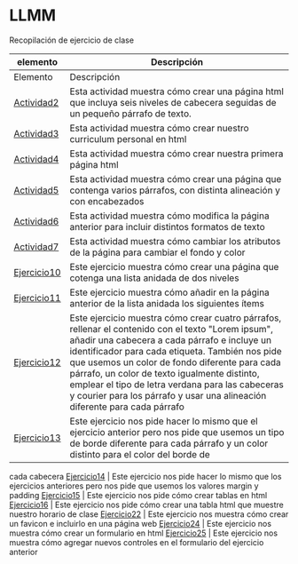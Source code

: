 # LLMM
Recopilación de ejercicio de clase


    
elemento | Descripción
-------- | -----------
Elemento | Descripción
[Actividad2](/tema0/Actividad%202.html) | Esta actividad muestra cómo crear una página html que incluya seis niveles de cabecera seguidas de un pequeño párrafo de texto.
[Actividad3](/tema0/Actividad%203.html) | Esta actividad muestra cómo crear nuestro curriculum personal en html
[Actividad4](/tema0/Actividad%204.html) | Esta actividad muestra cómo crear nuestra primera página html
[Actividad5](/tema0/Actividad%205.html) | Esta actividad muestra cómo crear una página que contenga varios párrafos, con distinta alineación y con encabezados
[Actividad6](/tema0/Actividad%206.html) | Esta actividad muestra cómo modifica la página anterior para incluir distintos formatos de texto
[Actividad7](/Tema0/Actividad%207.html) | Esta actividad muestra cómo cambiar los atributos de la página para cambiar el fondo y color
[Ejercicio10](/Tema0/Ejercicio%2010.html) | Este ejercicio muestra cómo crear una página que cotenga una lista anidada de dos niveles
[Ejercicio11](/Tema0/Ejercicio%2011.html) | Este ejercicio muestra cómo añadir en la página anterior de la lista anidada los siguientes ítems
[Ejercicio12](Tema0/Ejercicio%2012.html) | Este ejercicio muestra cómo crear cuatro párrafos, rellenar el contenido con el texto "Lorem ipsum", añadir una cabecera a cada párrafo e incluye un identificador para cada etiqueta. También nos pide que usemos un color de fondo diferente para cada párrafo, un color de texto igualmente distinto, emplear el tipo de letra verdana para las cabeceras y courier para los párrafo y usar una alineación diferente para cada párrafo
[Ejercicio13](/Tema0/Ejercicio%2013.html) | Este ejercicio nos pide hacer lo mismo que el ejercicio anterior pero nos pide que usemos un tipo de borde diferente para cada párrafo y un color distinto para el color del borde de 
cada cabecera
[Ejercicio14](/Tema0/Ejercicio%2014.html) | Este ejercicio nos pide hacer lo mismo que los ejercicios anteriores pero nos pide que usemos los valores margin y padding
[Ejercicio15](/Tema0/Ejercicio%2015.html) | Este ejercicio nos pide cómo crear tablas en html
[Ejercicio16](/Tema0/Ejercicio%2016.html) | Este ejercicio nos pide cómo crear una tabla html que muestre nuestro horario de clase
[Ejercicio22](/Tema0/Ejercicio%2022.html) | Este ejercicio nos muestra cómo crear un favicon e incluirlo en una página web
[Ejercicio24](/Tema0/Ejercicio%2024.html) | Este ejercicio nos muestra cómo crear un formulario en html
[Ejercicio25](/Tema0/Ejercicio%2025.html) | Este ejercicio nos muestra cómo agregar nuevos controles en el formulario del ejercicio anterior


